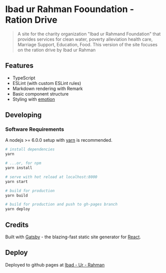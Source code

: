 # Ibad ur Rahman Fooundation - Ration Drive

> A site for the charity organization "Ibad ur Rahmand Foundation" that provides services for clean water, poverty alleviation
> health care, Marriage Support, Education, Food. This version of the site focuses on the ration drive by Ibad ur Rahman

## Features

- TypeScript
- ESLint (with custom ESLint rules)
- Markdown rendering with Remark
- Basic component structure
- Styling with [emotion](https://emotion.sh/)

## Developing

### Software Requirements

A nodejs >= 6.0.0 setup with [yarn](https://yarnpkg.com/) is recommended.

```bash
# install dependencies
yarn

# ...or, for npm
yarn install

# serve with hot reload at localhost:8000
yarn start

# build for production
yarn build

# build for production and push to gh-pages branch
yarn deploy
```

## Credits

Built with [Gatsby](https://www.gatsbyjs.org/) - the blazing-fast static site generator for [React](https://facebook.github.io/react/).

## Deploy

Deployed to github pages at [Ibad - Ur - Rahman](https://asharghani.github.io/ibad-ur-rahman-ration-drive/)

<!--
# [![Deploy to Netlify](https://www.netlify.com/img/deploy/button.svg)](https://app.netlify.com/start/deploy?repository=https://github.com/asharghani/charity-site -->
